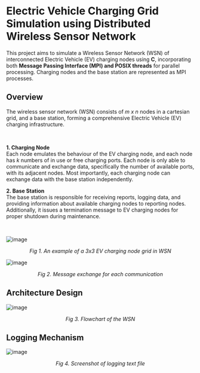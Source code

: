 <h1>Electric Vehicle Charging Grid Simulation using Distributed Wireless Sensor Network</h1>

This project aims to simulate a Wireless Sensor Network (WSN) of interconnected Electric Vehicle (EV) charging nodes using **C**, incorporating both **Message Passing Interface (MPI) and POSIX threads** for parallel processing. Charging nodes and the base station are represented as MPI processes.   

<h2>Overview</h2>
The wireless sensor network (WSN) consists of <em> m x n </em> nodes in a cartesian grid, and a base station, forming a comprehensive Electric Vehicle (EV) charging infrastructure.       

&nbsp; 
      
**1. Charging Node**    
Each node emulates the behaviour of the EV charging node, and each node has <em> k </em> numbers of in use or free charging ports. Each node is only able to communicate and exchange data, specifically the number of available ports, with its adjacent nodes. Most importantly, each charging node can exchange data with the base station independently.    

**2. Base Station**   
The base station is responsible for receiving reports, logging data, and providing information about available charging nodes to reporting nodes. Additionally, it issues a termination message to EV charging nodes for proper shutdown during maintenance.

&nbsp; 

![image](https://github.com/leongyenni/ev-charging-grid/assets/75636975/b884fc26-5f26-4464-9168-e1b82d232df8)   
<p align="center"> <em>Fig 1. An example of a 3x3 EV charging node grid in WSN </em> </p>

![image](https://github.com/leongyenni/ev-charging-grid/assets/75636975/0fe11b3e-82c4-455b-8f1b-82dd08341d1d)    
<p align="center"> <em>Fig 2. Message exchange for each communication </em> </p>

<h2>Architecture Design</h2>

![image](https://github.com/leongyenni/ev-charging-grid/assets/75636975/f642e523-a5b4-4157-9c1d-9e36946b3a87)
<p align="center"> <em>Fig 3. Flowchart of the WSN </em> </p>


<h2>Logging Mechanism</h2>

![image](https://github.com/leongyenni/ev-charging-grid/assets/75636975/20f59f31-75d3-4b0f-b450-203ef730bbe7)   
<p align="center"> <em>Fig 4. Screenshot of logging text file </em> </p>



